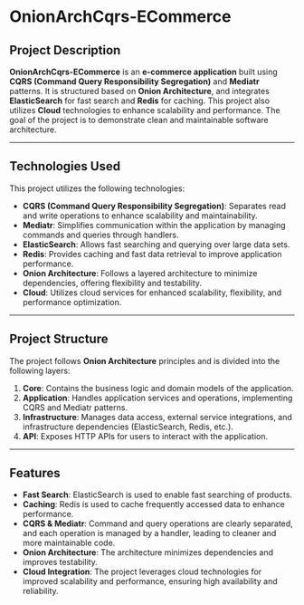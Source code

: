 # OnionArchCqrs-ECommerce

## Project Description

**OnionArchCqrs-ECommerce** is an **e-commerce application** built using **CQRS (Command Query Responsibility Segregation)** and **Mediatr** patterns. It is structured based on **Onion Architecture**, and integrates **ElasticSearch** for fast search and **Redis** for caching. This project also utilizes **Cloud** technologies to enhance scalability and performance. The goal of the project is to demonstrate clean and maintainable software architecture.

---

## Technologies Used

This project utilizes the following technologies:

- **CQRS (Command Query Responsibility Segregation)**: Separates read and write operations to enhance scalability and maintainability.
- **Mediatr**: Simplifies communication within the application by managing commands and queries through handlers.
- **ElasticSearch**: Allows fast searching and querying over large data sets.
- **Redis**: Provides caching and fast data retrieval to improve application performance.
- **Onion Architecture**: Follows a layered architecture to minimize dependencies, offering flexibility and testability.
- **Cloud**: Utilizes cloud services for enhanced scalability, flexibility, and performance optimization.

---

## Project Structure

The project follows **Onion Architecture** principles and is divided into the following layers:

1. **Core**: Contains the business logic and domain models of the application.
2. **Application**: Handles application services and operations, implementing CQRS and Mediatr patterns.
3. **Infrastructure**: Manages data access, external service integrations, and infrastructure dependencies (ElasticSearch, Redis, etc.).
4. **API**: Exposes HTTP APIs for users to interact with the application.

---

## Features

- **Fast Search**: ElasticSearch is used to enable fast searching of products.
- **Caching**: Redis is used to cache frequently accessed data to enhance performance.
- **CQRS & Mediatr**: Command and query operations are clearly separated, and each operation is managed by a handler, leading to cleaner and more maintainable code.
- **Onion Architecture**: The architecture minimizes dependencies and improves testability.
- **Cloud Integration**: The project leverages cloud technologies for improved scalability and performance, ensuring high availability and reliability.
